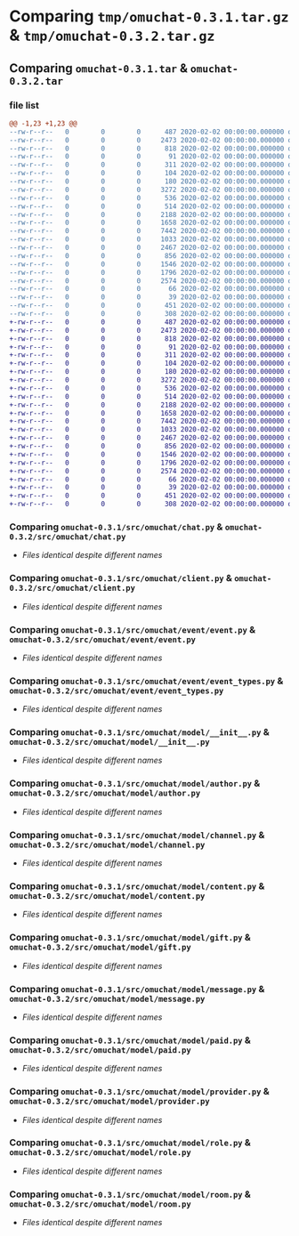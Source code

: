 # Comparing `tmp/omuchat-0.3.1.tar.gz` & `tmp/omuchat-0.3.2.tar.gz`

## Comparing `omuchat-0.3.1.tar` & `omuchat-0.3.2.tar`

### file list

```diff
@@ -1,23 +1,23 @@
--rw-r--r--   0        0        0      487 2020-02-02 00:00:00.000000 omuchat-0.3.1/src/omuchat/__init__.py
--rw-r--r--   0        0        0     2473 2020-02-02 00:00:00.000000 omuchat-0.3.1/src/omuchat/chat.py
--rw-r--r--   0        0        0      818 2020-02-02 00:00:00.000000 omuchat-0.3.1/src/omuchat/client.py
--rw-r--r--   0        0        0       91 2020-02-02 00:00:00.000000 omuchat-0.3.1/src/omuchat/const.py
--rw-r--r--   0        0        0      311 2020-02-02 00:00:00.000000 omuchat-0.3.1/src/omuchat/permissions.py
--rw-r--r--   0        0        0      104 2020-02-02 00:00:00.000000 omuchat-0.3.1/src/omuchat/version.py
--rw-r--r--   0        0        0      180 2020-02-02 00:00:00.000000 omuchat-0.3.1/src/omuchat/event/__init__.py
--rw-r--r--   0        0        0     3272 2020-02-02 00:00:00.000000 omuchat-0.3.1/src/omuchat/event/event.py
--rw-r--r--   0        0        0      536 2020-02-02 00:00:00.000000 omuchat-0.3.1/src/omuchat/event/event_types.py
--rw-r--r--   0        0        0      514 2020-02-02 00:00:00.000000 omuchat-0.3.1/src/omuchat/model/__init__.py
--rw-r--r--   0        0        0     2188 2020-02-02 00:00:00.000000 omuchat-0.3.1/src/omuchat/model/author.py
--rw-r--r--   0        0        0     1658 2020-02-02 00:00:00.000000 omuchat-0.3.1/src/omuchat/model/channel.py
--rw-r--r--   0        0        0     7442 2020-02-02 00:00:00.000000 omuchat-0.3.1/src/omuchat/model/content.py
--rw-r--r--   0        0        0     1033 2020-02-02 00:00:00.000000 omuchat-0.3.1/src/omuchat/model/gift.py
--rw-r--r--   0        0        0     2467 2020-02-02 00:00:00.000000 omuchat-0.3.1/src/omuchat/model/message.py
--rw-r--r--   0        0        0      856 2020-02-02 00:00:00.000000 omuchat-0.3.1/src/omuchat/model/paid.py
--rw-r--r--   0        0        0     1546 2020-02-02 00:00:00.000000 omuchat-0.3.1/src/omuchat/model/provider.py
--rw-r--r--   0        0        0     1796 2020-02-02 00:00:00.000000 omuchat-0.3.1/src/omuchat/model/role.py
--rw-r--r--   0        0        0     2574 2020-02-02 00:00:00.000000 omuchat-0.3.1/src/omuchat/model/room.py
--rw-r--r--   0        0        0       66 2020-02-02 00:00:00.000000 omuchat-0.3.1/.gitignore
--rw-r--r--   0        0        0       39 2020-02-02 00:00:00.000000 omuchat-0.3.1/README.md
--rw-r--r--   0        0        0      451 2020-02-02 00:00:00.000000 omuchat-0.3.1/pyproject.toml
--rw-r--r--   0        0        0      308 2020-02-02 00:00:00.000000 omuchat-0.3.1/PKG-INFO
+-rw-r--r--   0        0        0      487 2020-02-02 00:00:00.000000 omuchat-0.3.2/src/omuchat/__init__.py
+-rw-r--r--   0        0        0     2473 2020-02-02 00:00:00.000000 omuchat-0.3.2/src/omuchat/chat.py
+-rw-r--r--   0        0        0      818 2020-02-02 00:00:00.000000 omuchat-0.3.2/src/omuchat/client.py
+-rw-r--r--   0        0        0       91 2020-02-02 00:00:00.000000 omuchat-0.3.2/src/omuchat/const.py
+-rw-r--r--   0        0        0      311 2020-02-02 00:00:00.000000 omuchat-0.3.2/src/omuchat/permissions.py
+-rw-r--r--   0        0        0      104 2020-02-02 00:00:00.000000 omuchat-0.3.2/src/omuchat/version.py
+-rw-r--r--   0        0        0      180 2020-02-02 00:00:00.000000 omuchat-0.3.2/src/omuchat/event/__init__.py
+-rw-r--r--   0        0        0     3272 2020-02-02 00:00:00.000000 omuchat-0.3.2/src/omuchat/event/event.py
+-rw-r--r--   0        0        0      536 2020-02-02 00:00:00.000000 omuchat-0.3.2/src/omuchat/event/event_types.py
+-rw-r--r--   0        0        0      514 2020-02-02 00:00:00.000000 omuchat-0.3.2/src/omuchat/model/__init__.py
+-rw-r--r--   0        0        0     2188 2020-02-02 00:00:00.000000 omuchat-0.3.2/src/omuchat/model/author.py
+-rw-r--r--   0        0        0     1658 2020-02-02 00:00:00.000000 omuchat-0.3.2/src/omuchat/model/channel.py
+-rw-r--r--   0        0        0     7442 2020-02-02 00:00:00.000000 omuchat-0.3.2/src/omuchat/model/content.py
+-rw-r--r--   0        0        0     1033 2020-02-02 00:00:00.000000 omuchat-0.3.2/src/omuchat/model/gift.py
+-rw-r--r--   0        0        0     2467 2020-02-02 00:00:00.000000 omuchat-0.3.2/src/omuchat/model/message.py
+-rw-r--r--   0        0        0      856 2020-02-02 00:00:00.000000 omuchat-0.3.2/src/omuchat/model/paid.py
+-rw-r--r--   0        0        0     1546 2020-02-02 00:00:00.000000 omuchat-0.3.2/src/omuchat/model/provider.py
+-rw-r--r--   0        0        0     1796 2020-02-02 00:00:00.000000 omuchat-0.3.2/src/omuchat/model/role.py
+-rw-r--r--   0        0        0     2574 2020-02-02 00:00:00.000000 omuchat-0.3.2/src/omuchat/model/room.py
+-rw-r--r--   0        0        0       66 2020-02-02 00:00:00.000000 omuchat-0.3.2/.gitignore
+-rw-r--r--   0        0        0       39 2020-02-02 00:00:00.000000 omuchat-0.3.2/README.md
+-rw-r--r--   0        0        0      451 2020-02-02 00:00:00.000000 omuchat-0.3.2/pyproject.toml
+-rw-r--r--   0        0        0      308 2020-02-02 00:00:00.000000 omuchat-0.3.2/PKG-INFO
```

### Comparing `omuchat-0.3.1/src/omuchat/chat.py` & `omuchat-0.3.2/src/omuchat/chat.py`

 * *Files identical despite different names*

### Comparing `omuchat-0.3.1/src/omuchat/client.py` & `omuchat-0.3.2/src/omuchat/client.py`

 * *Files identical despite different names*

### Comparing `omuchat-0.3.1/src/omuchat/event/event.py` & `omuchat-0.3.2/src/omuchat/event/event.py`

 * *Files identical despite different names*

### Comparing `omuchat-0.3.1/src/omuchat/event/event_types.py` & `omuchat-0.3.2/src/omuchat/event/event_types.py`

 * *Files identical despite different names*

### Comparing `omuchat-0.3.1/src/omuchat/model/__init__.py` & `omuchat-0.3.2/src/omuchat/model/__init__.py`

 * *Files identical despite different names*

### Comparing `omuchat-0.3.1/src/omuchat/model/author.py` & `omuchat-0.3.2/src/omuchat/model/author.py`

 * *Files identical despite different names*

### Comparing `omuchat-0.3.1/src/omuchat/model/channel.py` & `omuchat-0.3.2/src/omuchat/model/channel.py`

 * *Files identical despite different names*

### Comparing `omuchat-0.3.1/src/omuchat/model/content.py` & `omuchat-0.3.2/src/omuchat/model/content.py`

 * *Files identical despite different names*

### Comparing `omuchat-0.3.1/src/omuchat/model/gift.py` & `omuchat-0.3.2/src/omuchat/model/gift.py`

 * *Files identical despite different names*

### Comparing `omuchat-0.3.1/src/omuchat/model/message.py` & `omuchat-0.3.2/src/omuchat/model/message.py`

 * *Files identical despite different names*

### Comparing `omuchat-0.3.1/src/omuchat/model/paid.py` & `omuchat-0.3.2/src/omuchat/model/paid.py`

 * *Files identical despite different names*

### Comparing `omuchat-0.3.1/src/omuchat/model/provider.py` & `omuchat-0.3.2/src/omuchat/model/provider.py`

 * *Files identical despite different names*

### Comparing `omuchat-0.3.1/src/omuchat/model/role.py` & `omuchat-0.3.2/src/omuchat/model/role.py`

 * *Files identical despite different names*

### Comparing `omuchat-0.3.1/src/omuchat/model/room.py` & `omuchat-0.3.2/src/omuchat/model/room.py`

 * *Files identical despite different names*


